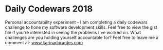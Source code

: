 # Daily Codewars 2018

Personal accountability experiment - I am completing a daily codewars challenge to hone my software development skills.
Feel free to view the gist file if you're interested in seeing the problems I've worked on. 
What challenges are you holding yourself accountable for? Feel free to leave me a comment at: www.karinadorantes.com
